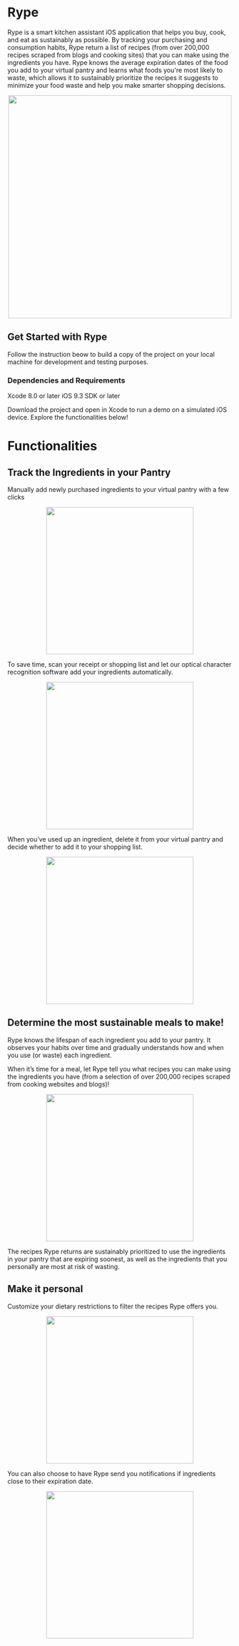 # Rype 

Rype is a smart kitchen assistant iOS application that helps you buy, cook, and eat as sustainably as possible. By tracking your purchasing and consumption habits, Rype return a list of recipes (from over 200,000 recipes scraped from blogs and cooking sites) that you can make using the ingredients you have. Rype knows the average expiration dates of the food you add to your virtual pantry and learns what foods you're most likely to waste, which allows it to sustainably prioritize the recipes it suggests to minimize your food waste and help you make smarter shopping decisions. <br>

<p align="center">
<img src="resources/intro.png" width = "500px" />
</p>

## Get Started with Rype

Follow the instruction beow to build a copy of the project on your local machine for development and testing purposes.

### Dependencies and Requirements

Xcode 8.0 or later
iOS 9.3 SDK or later

Download the project and open in Xcode to run a demo on a simulated iOS device. Explore the functionalities below! 

# Functionalities

## Track the Ingredients in your Pantry

Manually add newly purchased ingredients to your virtual pantry with a few clicks<br>

<p align="center">
<img src="resources/add.gif" width = "330px" />
</p>

To save time, scan your receipt or shopping list and let our optical character recognition software add your ingredients automatically. <br>

<p align="center">
<img src="resources/photo.gif" width = "330px" />
</p>

When you’ve used up an ingredient, delete it from your virtual pantry and decide whether to add it to your shopping list.<br>

<p align="center">
<img src="resources/remove.gif" width = "330px" />
</p>

## Determine the most sustainable meals to make! 

Rype knows the lifespan of each ingredient you add to your pantry. It observes your habits over time and gradually understands how and when you use (or waste) each ingredient. 

When it’s time for a meal, let Rype tell you what recipes you can make using the ingredients you have (from a selection of over 200,000 recipes scraped from cooking websites and blogs)! 

<p align="center">
<img src="resources/recipes.gif" width = "330px" />
</p>

The recipes Rype returns are sustainably prioritized to use the ingredients in your pantry that are expiring soonest, as well as the ingredients that you personally are most at risk of wasting. 

## Make it personal

Customize your dietary restrictions to filter the recipes Rype offers you.

<p align="center">
<img src="resources/restrict.gif" width = "330px" />
</p>

You can also choose to have Rype send you notifications if ingredients close to their expiration date. 

<p align="center">
<img src="resources/animated.gif" width = "330px" />
</p>


